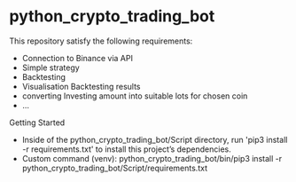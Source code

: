 # python_crypto_trading_bot
This repository satisfy the following requirements:
- Connection to Binance via API
- Simple strategy
- Backtesting
- Visualisation Backtesting results
- converting Investing amount into suitable lots for chosen coin
- ...

Getting Started
- Inside of the python_crypto_trading_bot/Script directory, run 'pip3 install -r requirements.txt' to install this project’s dependencies.
- Custom command (venv): python_crypto_trading_bot/bin/pip3 install -r python_crypto_trading_bot/Script/requirements.txt